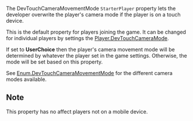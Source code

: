 The DevTouchCameraMovementMode `StarterPlayer` property lets the developer overwrite the player's camera mode if the player is on a touch device.

This is the default property for players joining the game. It can be changed for individual players by settings the [Player.DevTouchCameraMode](https://developer.roblox.com/api-reference/property/Player/DevTouchCameraMode).

If set to **UserChoice** then the player's camera movement mode will be determined by whatever the player set in the game settings. Otherwise, the mode will be set based on this property.

See [Enum.DevTouchCameraMovementMode](https://developer.roblox.com/search#stq=DevTouchCameraMovementMode) for the different camera modes available.

## Note

This property has no affect players not on a mobile device.